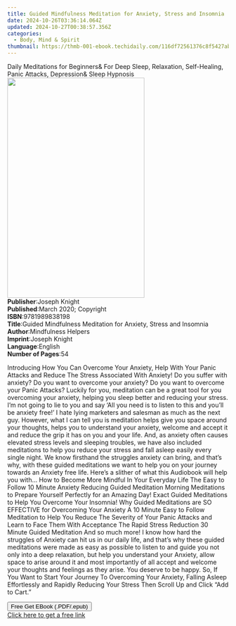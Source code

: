 ```yaml
---
title: Guided Mindfulness Meditation for Anxiety, Stress and Insomnia | Free Book
date: 2024-10-26T03:36:14.064Z
updated: 2024-10-27T00:38:57.356Z
categories:
  - Body, Mind & Spirit
thumbnail: https://thmb-001-ebook.techidaily.com/116df72561376c8f5427ab195fa76e99b4b0cd1b87865f3ce1867ec0edb11f17.jpg
---
```

<main id="book-container">
  <div class="flex flex-col">
    <div class="book-brief flex-1 py-6 px-4 sm:p-6 md:py-10 md:px-8">
      <!-- brief-->
      <div class="book-brief-main">
        Daily Meditations for Beginners& For Deep Sleep, Relaxation,
        Self-Healing, Panic Attacks, Depression& Sleep Hypnosis
      </div>
    </div>
    <div
      class="book-meta-info flex-1 grid gap-4 col-start-1 col-end-3 row-start-1 sm:mb-6 sm:grid-cols-4 lg:gap-6 lg:col-start-2 lg:row-end-6 lg:row-span-6 lg:mb-0"
    >
      <div
        class="book-meta-info-left place-content-center mt-4 p-4 text-sm leading-6 col-start-2 col-span-2 dark:text-slate-400"
      >
        <img
          class="w-full h-500 object-cover rounded-lg sm:h-255 sm:col-span-2 lg:col-span-full"
          src="https://img-001-ebook.techidaily.com/19417b06cc07e6d56354eb027107d2cff311b57bb721b6b1106a2c468432c691.jpg"
          alt=""
          width="312"
          height="500"
        />
      </div>
      <div
        class="book-meta-info-right mt-2 col-start-1 row-start-2 col-span-3 self-center"
      >
        <!-- meta data  -->
        <div class="flex flex-col px-4 md:px-8">
          <div class="flex-1">
            <strong>Publisher</strong>:<span class="px-2">Joseph Knight</span>
          </div>
          <div class="flex-1">
            <strong>Published</strong>:<span class="px-2"
              >March 2020; Copyright</span
            >
          </div>
          <div class="flex-1">
            <strong>ISBN</strong>:<span class="px-2">9781989838198</span>
          </div>
          <div class="flex-1">
            <strong>Title</strong>:<span class="px-2"
              >Guided Mindfulness Meditation for Anxiety, Stress and
              Insomnia</span
            >
          </div>
          <div class="flex-1">
            <strong>Author</strong>:<span class="px-2"
              >Mindfulness Helpers</span
            >
          </div>
          <div class="flex-1">
            <strong>Imprint</strong>:<span class="px-2">Joseph Knight</span>
          </div>
          <div class="flex-1">
            <strong>Language</strong>:<span class="px-2">English</span>
          </div>
          <div class="flex-1">
            <strong>Number of Pages</strong>:<span class="px-2">54</span>
          </div>
        </div>
      </div>
    </div>
    <div class="book-description flex-1 py-6 px-4 sm:p-6 md:py-10 md:px-8">
      <div class="book-description-main">
        <div accordion-content="" id="description">
          <p>
            Introducing How You Can Overcome Your Anxiety, Help With Your Panic
            Attacks and Reduce The Stress Associated With Anxiety! Do you suffer
            with anxiety? Do you want to overcome your anxiety? Do you want to
            overcome your Panic Attacks? Luckily for you, meditation can be a
            great tool for you overcoming your anxiety, helping you sleep better
            and reducing your stress. I’m not going to lie to you and say ‘All
            you need is to listen to this and you’ll be anxiety free!’ I hate
            lying marketers and salesman as much as the next guy. However, what
            I can tell you is meditation helps give you space around your
            thoughts, helps you to understand your anxiety, welcome and accept
            it and reduce the grip it has on you and your life. And, as anxiety
            often causes elevated stress levels and sleeping troubles, we have
            also included meditations to help you reduce your stress and fall
            asleep easily every single night. We know firsthand the struggles
            anxiety can bring, and that’s why, with these guided meditations we
            want to help you on your journey towards an Anxiety free life.
            Here’s a slither of what this Audiobook will help you with… How to
            Become More Mindful In Your Everyday Life The Easy to Follow 10
            Minute Anxiety Reducing Guided Meditation Morning Meditations to
            Prepare Yourself Perfectly for an Amazing Day! Exact Guided
            Meditations to Help You Overcome Your Insomnia! Why Guided
            Meditations are SO EFFECTIVE for Overcoming Your Anxiety A 10 Minute
            Easy to Follow Meditation to Help You Reduce The Severity of Your
            Panic Attacks and Learn to Face Them With Acceptance The Rapid
            Stress Reduction 30 Minute Guided Meditation And so much more! I
            know how hard the struggles of Anxiety can hit us in our daily life,
            and that’s why these guided meditations were made as easy as
            possible to listen to and guide you not only into a deep relaxation,
            but help you understand your Anxiety, allow space to arise around it
            and most importantly of all accept and welcome your thoughts and
            feelings as they arise. You deserve to be happy. So, If You Want to
            Start Your Journey To Overcoming Your Anxiety, Falling Asleep
            Effortlessly and Rapidly Reducing Your Stress Then Scroll Up and
            Click “Add to Cart.”
          </p>
        </div>
        <div class="accordion-fader"></div>
      </div>
    </div>
    <div class="book-excerpts flex-1 py-6 px-4 sm:p-6 md:py-10 md:px-8"></div>
    <div
      class="book-about-author flex-1 py-6 px-4 sm:p-6 md:py-10 md:px-8"
    ></div>
    <div class="book-free-get flex-1 py-6 px-4 sm:p-6 md:py-10 md:px-8">
      <button
        id="btn-free-get"
        class="bg-blue-500 hover:bg-blue-700 text-white font-bold py-2 px-4 rounded"
      >
        Free Get EBook (.PDF/.epub)
      </button>
      <div id="countdown-display" class="px-2 text-lg mt-2"></div>
      <a
        id="free-link"
        class="hidden bg-blue-500 hover:bg-blue-700 text-white font-bold py-2 px-4 rounded"
        href="https://www.ebooks.com/en-us/book/210275250/guided-mindfulness-meditation-for-anxiety-stress-and-insomnia/mindfulness-helpers/"
        target="_blank"
        >Click here to get a free link</a
      >
    </div>
    <script>
      let countdownTime = 0;
      let countdownInterval = null;
      document
        .getElementById('btn-free-get')
        .addEventListener('click', startCountdown);
      function startCountdown() {
        countdownTime = new Date().getTime() + 60000 * 3;
        countdownInterval = setInterval(updateCountdown, 1000);
        document.getElementById('btn-free-get').disabled = true;
        document
          .getElementById('btn-free-get')
          .classList.add('bg-gray-500', 'cursor-not-allowed');
      }
      function updateCountdown() {
        let currentTime = new Date().getTime();
        let timeLeft = countdownTime - currentTime;
        let secondsLeft = Math.floor(timeLeft / 1000);
        document.getElementById('countdown-display').innerHTML =
          `Remaining time: ${secondsLeft} seconds.`;
        if (secondsLeft <= 0) {
          clearInterval(countdownInterval);
          document.getElementById('btn-free-get').classList.add('hidden');
          document.getElementById('free-link').classList.remove('hidden');
          document.getElementById('countdown-display').innerHTML = '';
        }
      }
    </script>
  </div>
</main>

<ins class="adsbygoogle"
      style="display:block"
      data-ad-client="ca-pub-7571918770474297"
      data-ad-slot="8358498916"
      data-ad-format="auto"
      data-full-width-responsive="true"></ins>
    